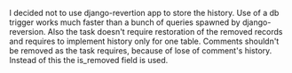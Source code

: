 I decided not to use django-revertion app to store the history. Use of a db trigger works much faster than a bunch
of queries spawned by django-reversion. Also the task doesn't require restoration of the removed records and requires
to implement history only for one table.
Comments shouldn't be removed as the task requires, because of lose of comment's history. Instead of this the is_removed
field is used.
